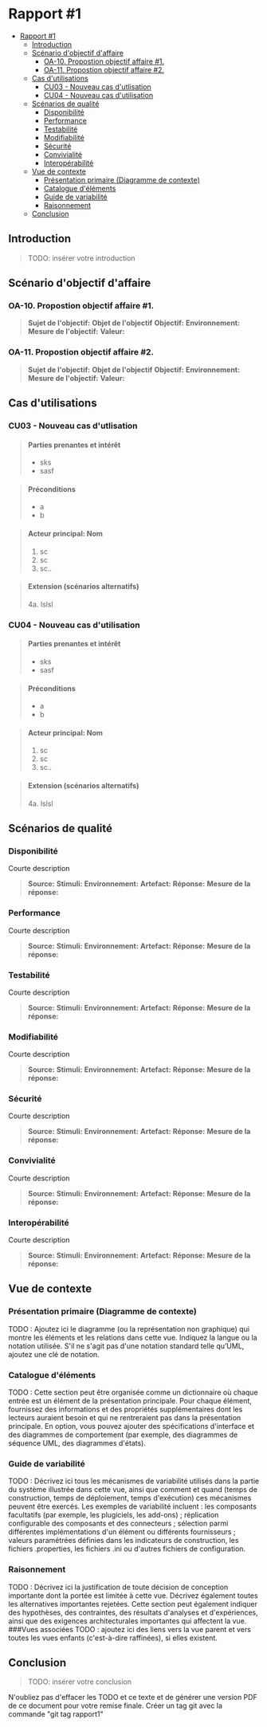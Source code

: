 # Rapport #1

- [Rapport #1](#rapport-1)
  - [Introduction](#introduction)
  - [Scénario d'objectif d'affaire](#scénario-dobjectif-daffaire)
    - [OA-10. Propostion objectif affaire #1.](#oa-10-propostion-objectif-affaire-1)
    - [OA-11. Propostion objectif affaire #2.](#oa-11-propostion-objectif-affaire-2)
  - [Cas d'utilisations](#cas-dutilisations)
    - [CU03 - Nouveau cas d'utlisation](#cu03---nouveau-cas-dutlisation)
    - [CU04 - Nouveau cas d'utilisation](#cu04---nouveau-cas-dutilisation)
  - [Scénarios de qualité](#scénarios-de-qualité)
    - [Disponibilité](#disponibilité)
    - [Performance](#performance)
    - [Testabilité](#testabilité)
    - [Modifiabilité](#modifiabilité)
    - [Sécurité](#sécurité)
    - [Convivialité](#convivialité)
    - [Interopérabilité](#interopérabilité)
  - [Vue de contexte](#vue-de-contexte)
    - [Présentation primaire (Diagramme de contexte)](#présentation-primaire-diagramme-de-contexte)
    - [Catalogue d'éléments](#catalogue-déléments)
    - [Guide de variabilité](#guide-de-variabilité)
    - [Raisonnement](#raisonnement)
  - [Conclusion](#conclusion)
## Introduction
>TODO: insérer votre introduction

## Scénario d'objectif d'affaire
### OA-10. Propostion objectif affaire #1.
>**Sujet de l'objectif:**
>**Objet de l'objectif**
>**Objectif:** 
>**Environnement:**  
>**Mesure de l'objectif:** 
>**Valeur:** 

### OA-11. Propostion objectif affaire #2.
>**Sujet de l'objectif:**
>**Objet de l'objectif**
>**Objectif:** 
>**Environnement:**  
>**Mesure de l'objectif:** 
>**Valeur:** 

## Cas d'utilisations
### CU03 - Nouveau cas d'utlisation
>#### Parties prenantes et intérêt
>- sks
>- sasf

>#### Préconditions
>- a
>- b

>#### Acteur principal: Nom
>1. sc
>2. sc
>3. sc..

>#### Extension (scénarios alternatifs)
>4a. lslsl

### CU04 - Nouveau cas d'utilisation
>#### Parties prenantes et intérêt
>- sks
>- sasf

>#### Préconditions
>- a
>- b

>#### Acteur principal: Nom
>1. sc
>2. sc
>3. sc..

>#### Extension (scénarios alternatifs)
>4a. lslsl

## Scénarios de qualité

### Disponibilité
Courte description
>**Source:** 
>**Stimuli:**
>**Environnement:**
>**Artefact:** 
>**Réponse:**
>**Mesure de la réponse:** 

### Performance
Courte description
>**Source:** 
>**Stimuli:**
>**Environnement:**
>**Artefact:** 
>**Réponse:**
>**Mesure de la réponse:** 

### Testabilité
Courte description
>**Source:** 
>**Stimuli:**
>**Environnement:**
>**Artefact:** 
>**Réponse:**
>**Mesure de la réponse:** 

### Modifiabilité
Courte description
>**Source:** 
>**Stimuli:**
>**Environnement:**
>**Artefact:** 
>**Réponse:**
>**Mesure de la réponse:** 

### Sécurité
Courte description
>**Source:** 
>**Stimuli:**
>**Environnement:**
>**Artefact:** 
>**Réponse:**
>**Mesure de la réponse:** 

### Convivialité
Courte description
>**Source:** 
>**Stimuli:**
>**Environnement:**
>**Artefact:** 
>**Réponse:**
>**Mesure de la réponse:** 

### Interopérabilité
Courte description
>**Source:** 
>**Stimuli:**
>**Environnement:**
>**Artefact:** 
>**Réponse:**
>**Mesure de la réponse:** 

## Vue de contexte

### Présentation primaire (Diagramme de contexte)
TODO : Ajoutez ici le diagramme (ou la représentation non graphique) qui montre les éléments et les relations dans cette vue. Indiquez la langue ou la notation utilisée. S'il ne s'agit pas d'une notation standard telle qu’UML, ajoutez une clé de notation.
### Catalogue d'éléments
TODO : Cette section peut être organisée comme un dictionnaire où chaque entrée est un élément de la présentation principale. Pour chaque élément, fournissez des informations et des propriétés supplémentaires dont les lecteurs auraient besoin et qui ne rentreraient pas dans la présentation principale. En option, vous pouvez ajouter des spécifications d'interface et des diagrammes de comportement (par exemple, des diagrammes de séquence UML, des diagrammes d'états).
### Guide de variabilité
TODO : Décrivez ici tous les mécanismes de variabilité utilisés dans la partie du système illustrée dans cette vue, ainsi que comment et quand (temps de construction, temps de déploiement, temps d'exécution) ces mécanismes peuvent être exercés.
Les exemples de variabilité incluent : les composants facultatifs (par exemple, les plugiciels, les add-ons) ; réplication configurable des composants et des connecteurs ; sélection parmi différentes implémentations d'un élément ou différents fournisseurs ; valeurs paramétrées définies dans les indicateurs de construction, les fichiers .properties, les fichiers .ini ou d'autres fichiers de configuration.
### Raisonnement
TODO : Décrivez ici la justification de toute décision de conception importante dont la portée est limitée à cette vue. Décrivez également toutes les alternatives importantes rejetées. Cette section peut également indiquer des hypothèses, des contraintes, des résultats d'analyses et d'expériences, ainsi que des exigences architecturales importantes qui affectent la vue.
###Vues associées
TODO : ajoutez ici des liens vers la vue parent et vers toutes les vues enfants (c'est-à-dire raffinées), si elles existent.

## Conclusion
>TODO: insérer votre conclusion


N'oubliez pas d'effacer les TODO et ce texte et de générer une version PDF de ce document pour votre remise finale.
Créer un tag git avec la commande "git tag rapport1"

